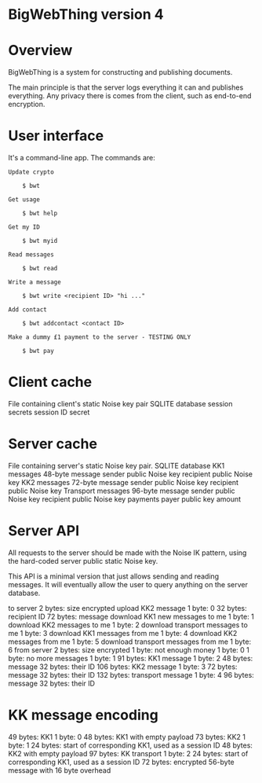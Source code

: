 BigWebThing version 4
=====================

# Overview

BigWebThing is a system for constructing and publishing documents.

The main principle is that the server logs everything it can and publishes everything. Any privacy there is comes from the client, such as end-to-end encryption.

# User interface

It's a command-line app. The commands are:

	Update crypto

		$ bwt

	Get usage

		$ bwt help

	Get my ID

		$ bwt myid

	Read messages

		$ bwt read

	Write a message

		$ bwt write <recipient ID> "hi ..."

	Add contact

		$ bwt addcontact <contact ID>

	Make a dummy £1 payment to the server - TESTING ONLY

		$ bwt pay

# Client cache

File containing client's static Noise key pair
SQLITE database
	session secrets
		session ID
		secret

# Server cache

File containing server's static Noise key pair.
SQLITE database
	KK1 messages
		48-byte message
		sender public Noise key
		recipient public Noise key
	KK2 messages
		72-byte message
		sender public Noise key
		recipient public Noise key
	Transport messages
		96-byte message
		sender public Noise key
		recipient public Noise key
	payments
		payer public key
		amount

# Server API

All requests to the server should be made with the Noise IK pattern, using the hard-coded server public static Noise key.

This API is a minimal version that just allows sending and reading messages. It will eventually allow the user to query anything on the server database.

to server
	2 bytes: size
	encrypted
		upload KK2 message
			1 byte: 0
			32 bytes: recipient ID
			72 bytes: message
		download KK1 new messages to me
			1 byte: 1
		download KK2 messages to me
			1 byte: 2
		download transport messages to me
			1 byte: 3
		download KK1 messages from me
			1 byte: 4
		download KK2 messages from me
			1 byte: 5
		download transport messages from me
			1 byte: 6
from server
	2 bytes: size
	encrypted
		1 byte: not enough money
			1 byte: 0
		1 byte: no more messages
			1 byte: 1
		91 bytes: KK1 message
			1 byte: 2
			48 bytes: message
			32 bytes: their ID
		106 bytes: KK2 message
			1 byte: 3
			72 bytes: message
			32 bytes: their ID
		132 bytes: transport message
			1 byte: 4
			96 bytes: message
			32 bytes: their ID

# KK message encoding

49 bytes: KK1
	1 byte: 0
	48 bytes: KK1 with empty payload
73 bytes: KK2
	1 byte: 1
	24 bytes: start of corresponding KK1, used as a session ID
	48 bytes: KK2 with empty payload
97 bytes: KK transport
	1 byte: 2
	24 bytes: start of corresponding KK1, used as a session ID
	72 bytes: encrypted 56-byte message with 16 byte overhead

